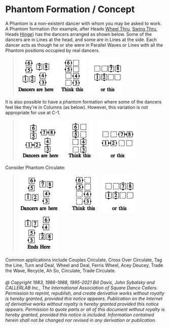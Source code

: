 
# Phantom Formation / Concept

A Phantom is a non-existent dancer with whom you may
be asked to work. A Phantom formation (for example, after
Heads [Wheel Thru](../a1/wheel_thru.md), 
[Swing Thru](../b2/swing_thru.md), Heads [Hinge](../ms/hinge.md)) has the
dancers arranged as shown below. Some of the dancers
are in Lines at the head, and some are in Lines at the
side. Each dancer acts as though he or she were in
Parallel Waves or Lines with all the Phantom positions
occupied by real dancers.

> 
> ![alt](phantom_formation_1a.png)
> ![alt](phantom_formation_1b.png)
> ![alt](phantom_formation_1c.png)
> 

It is also possible to have a phantom formation where some
of the dancers feel like they're in Columns (as below).
However, this variation is not appropriate for use at C-1.

> 
> ![alt](phantom_formation_2a.png)
> ![alt](phantom_formation_2b.png)
> ![alt](phantom_formation_2c.png)
> 

Consider Phantom Circulate:

> 
> ![alt](phantom_formation_3a.png)
> ![alt](phantom_formation_3b.png)
> ![alt](phantom_formation_3c.png)
> ![alt](phantom_formation_3d.png)
> 

Common applications include Couples Circulate, Cross Over
Circulate, Tag the Line, Turn and Deal, Wheel and Deal, Ferris Wheel,
Acey Deucey, Trade the Wave, Recycle, Ah So, Circulate, Trade Circulate.

###### @ Copyright 1983, 1986-1988, 1995-2021 Bill Davis, John Sybalsky and CALLERLAB Inc., The International Association of Square Dance Callers. Permission to reprint, republish, and create derivative works without royalty is hereby granted, provided this notice appears. Publication on the Internet of derivative works without royalty is hereby granted provided this notice appears. Permission to quote parts or all of this document without royalty is hereby granted, provided this notice is included. Information contained herein shall not be changed nor revised in any derivation or publication.
